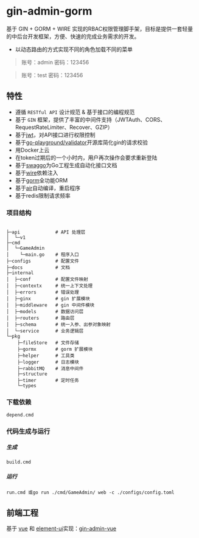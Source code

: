 # gin-admin-gorm
基于 GIN + GORM  + WIRE 实现的RBAC权限管理脚手架，目标是提供一套轻量的中后台开发框架，方便、快速的完成业务需求的开发。

* 以动态路由的方式实现不同的角色加载不同的菜单

> 账号：admin  密码：123456

> 账号：test   密码：123456

## 特性
* 遵循 `RESTful API` 设计规范 & 基于接口的编程规范
* 基于 `GIN` 框架，提供了丰富的中间件支持（JWTAuth、CORS、RequestRateLimiter、Recover、GZIP）
* 基于[jwt](https://github.com/appleboy/gin-jwt)，对API接口进行权限控制
* 基于[go-playground/validator](https://github.com/go-playground/validator)开源库简化gin的请求校验
* 用Docker上云
* 在token过期后的一个小时内，用户再次操作会要求重新登陆
* 基于[swaggo](https://github.com/swaggo)为Go工程生成自动化接口文档
* 基于[wire](https://github.com/google/wire)依赖注入
* 基于[gorm](https://gorm.io/zh_CN/)全功能ORM
* 基于[air](https://github.com/cosmtrek/air)自动编译，重启程序
* 基于redis限制请求频率

### 项目结构

<pre><code>
├─api             # API 处理层
│  └─v1            
├─cmd
│  └─GameAdmin
│    └─main.go    # 程序入口
├─configs         # 配置文件
├─docs            # 文档
├─internal
│  ├─conf         # 配置文件映射
│  ├─contextx     # 统一上下文处理
│  ├─errors       # 错误处理
│  ├─ginx         # gin 扩展模块
│  ├─middleware   # gin 中间件模块
│  ├─models       # 数据访问层
│  ├─routers      # 路由层
│  ├─schema       # 统一入参、出参对象映射
│  └─service      # 业务逻辑层
└─pkg
    ├─fileStore   # 文件存储
    ├─gormx       # gorm 扩展模块
    ├─helper      # 工具类
    ├─logger      # 日志模块
    ├─rabbitMQ    # 消息中间件
    ├─structure
    ├─timer       # 定时任务
    └─types
</code></pre>




### 下载依赖
<pre><code>depend.cmd</code></pre>

### 代码生成与运行
##### 生成
<pre><code>build.cmd</code></pre>

##### 运行
<pre><code>run.cmd 或go run ./cmd/GameAdmin/ web -c ./configs/config.toml</code></pre>

## 前端工程

基于 [vue](https://github.com/vuejs/vue) 和 [element-ui](https://github.com/ElemeFE/element)实现：[gin-admin-vue](https://github.com/dot123/gin-admin-vue)
